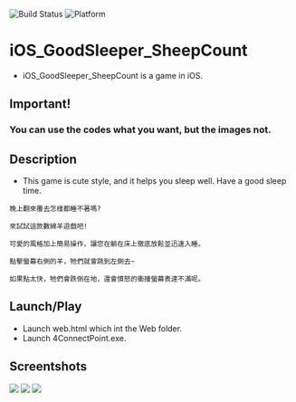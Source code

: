 ![Build Status](https://img.shields.io/badge/build-%20passing%20-brightgreen.svg)
![Platform](https://img.shields.io/badge/Platform-%20iOS%20-blue.svg)

# iOS_GoodSleeper_SheepCount 

- iOS_GoodSleeper_SheepCount is a game in iOS.

## Important!
### You can use the codes what you want, but the images not.

## Description

- This game is cute style, and it helps you sleep well. Have a good sleep time.

```
晚上翻來覆去怎樣都睡不著嗎? 

來試試這款數綿羊遊戲吧!

可愛的風格加上簡易操作，讓您在躺在床上徹底放鬆並迅速入睡。

點擊螢幕右側的羊，牠們就會跳到左側去~

如果點太快，牠們會跌倒在地，還會憤怒的衝撞螢幕表達不滿呢。
```

## Launch/Play

- Launch web.html which int the Web folder.
- Launch 4ConnectPoint.exe.

## Screentshots

![](ScreentShots/01.jpg)
![](ScreentShots/02.jpg)
![](ScreentShots/03.jpg)
